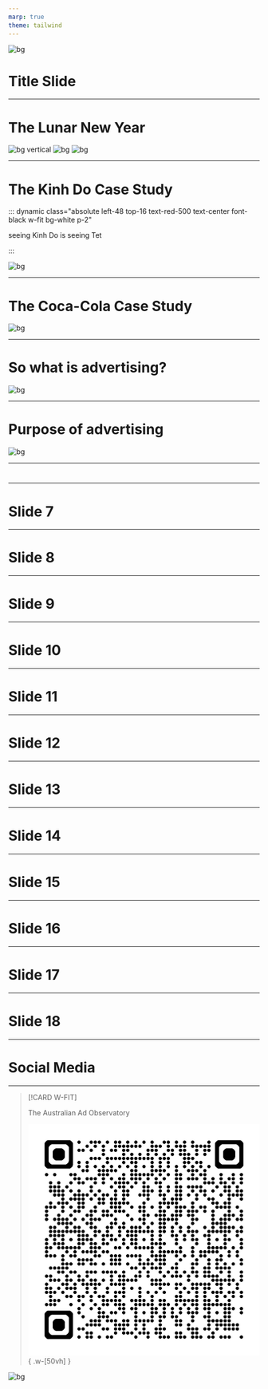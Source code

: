 ```yaml
---
marp: true
theme: tailwind
---
```


<!-- <script src="scripts/timer.js"></script> -->

<!-- 
_class: title timer timer-20 timer-auto
-->

![bg](https://developers.elementor.com/docs/assets/img/elementor-placeholder-image.png)

<!-- 
Presenter notes for slide 1
-->

# Title Slide

---

<!-- 
class: timer timer-20 timer-auto
-->

<!-- 
Lunar new year - significant east Asian festival
For example, 
Family reunion, food, gifts, and traditions
-->

# The Lunar New Year

![bg vertical](https://media-cldnry.s-nbcnews.com/image/upload/t_fit-1500w,f_auto,q_auto:best/rockcms/2024-02/240207-lunar-new-year-festival-san-francisco-vl-235p-332c2a.jpg)
![bg](https://sangom.vn/wp-content/uploads/2022/07/tet-nguyen-dan-la-gi-18.jpg)
![bg](https://www.aquareveal.com/cdn/shop/articles/screen-shot-2021-02-10-at-2-45_2000x.jpg?v=1612987093)

---

<!-- 
Kinh Do is a Vietnamese snack company
Products include biscuits, soft cakes, crackers
Has nothing to do with Tet, but so memorable
Question - when did this started?
-->

# The Kinh Do Case Study

::: dynamic class="absolute left-48 top-16 text-red-500 text-center font-black w-fit bg-white p-2"

<span>seeing</span>
<span class='text-4xl'>Kinh Do</span>
<span>is seeing</span>
<span class='text-4xl'>Tet</span>

:::

![bg](https://kyluc.vn/Userfiles/Upload/images/Download/2023/1/16/5d8e8da0653041ec980e4c2994d40a53.jpg)

---

<!-- 
Another thing I remember about Tet is Coke
Again, no relevant to Tet, but still so memorable
When given this task, these are the first two that came to mind
And begin to wonder why
Let's pause here and go back to the basics
-->

# The Coca-Cola Case Study

![bg](https://marketingmagazine.com.my/wp-content/uploads/2022/01/Coca-Cola-2022-Chinese-New-Year-Malaysia.png)

---

<!-- 
So what is advertising?
- Promoting a product or service
- Various channels
  - Newspapers, magazines,
  - TV, radio, billboards
  - Social media, websites
-->

# So what is advertising?

![bg](https://thumbs.dreamstime.com/blog/2018/09/drive-advertising-eye-catching-design-tips-memorable-billboards-27502-image96590683.jpg)

---

<!-- 
- Inform customers of products
- Establish brand identity
- Increase sales

Did Kinh Do and Coca-Cola achieve these goals? Absolutely!

-->

# Purpose of advertising

![bg](https://refillassistant.com/wp-content/uploads/elementor/thumbs/Define-Advertising-oalslcpfqjom53b0aswfhvw5z9puikiwbfacnzl7k8.png)

---

# 

---

# Slide 7

---

# Slide 8

---

# Slide 9

---

# Slide 10

---

# Slide 11

---

# Slide 12

---

# Slide 13

---

# Slide 14

---

# Slide 15

---

# Slide 16

---

# Slide 17

---

# Slide 18

---

# Social Media

---

> [!CARD W-FIT] 
> 
> The Australian Ad Observatory
>
> ![Ad Observatory QR](./ad_observatory.png) { .w-[50vh] }

![bg](https://www.admscentre.org.au/wp-content/uploads/2023/08/ADMS-Website-Banner-3.png?id=19669)